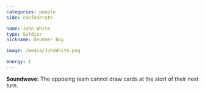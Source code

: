 ```yaml
---
categories: people
side: confederate

name: John White
type: Soldier
nickname: Drummer Boy

image: /media/JohnWhite.png

energy: 1
---
```


**Soundwave:** The opposing team cannot draw cards at the _start_ of their next turn.
